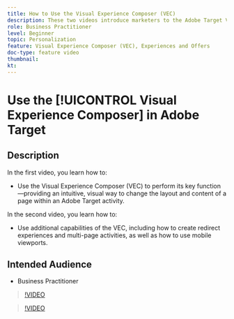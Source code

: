 ```yaml
---
title: How to Use the Visual Experience Composer (VEC)
description: These two videos introduce marketers to the Adobe Target Visual Experience Composer (VEC). Watch these videos to learn how to create activities using the VEC.
role: Business Practitioner
level: Beginner
topic: Personalization
feature: Visual Experience Composer (VEC), Experiences and Offers
doc-type: feature video
thumbnail:
kt:
---
```


# Use the [!UICONTROL Visual Experience Composer] in Adobe Target

## Description

In the first video, you learn how to:

* Use the Visual Experience Composer (VEC) to perform its key function—providing an intuitive, visual way to change the layout and content of a page within an Adobe Target activity.

In the second video, you learn how to:

* Use additional capabilities of the VEC, including how to create redirect experiences and multi-page activities, as well as how to use mobile viewports.

## Intended Audience

* Business Practitioner

>[!VIDEO](https://video.tv.adobe.com/v/17399/?quality=12)

>[!VIDEO](https://video.tv.adobe.com/v/17401/?quality=12)
